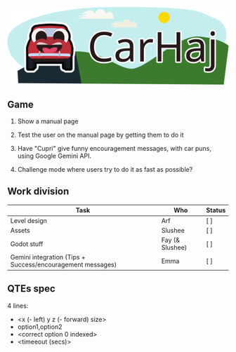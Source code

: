 ![Carhaj](./Resources/Banner.svg)

## Game
1. Show a manual page
2. Test the user on the manual page by getting them to do it
3. Have "Cupri" give funny encouragement messages, with car puns, using Google Gemini API.

4. Challenge mode where users try to do it as fast as possible?

## Work division
| Task                                                       | Who             | Status |
|------------------------------------------------------------|-----------------|--------|
| Level design                                               | Arf             |  [ ]   |
| Assets                                                     | Slushee         |  [ ]   |
| Godot stuff                                                | Fay (& Slushee) |  [ ]   |
| Gemini integration (Tips + Success/encouragement messages) | Emma            |  [ ]   |

## QTEs spec

4 lines:

 - <x (- left) y z (- forward) size>
 - option1,option2
 - \<correct option 0 indexed>
 - \<timeeout (secs)>
